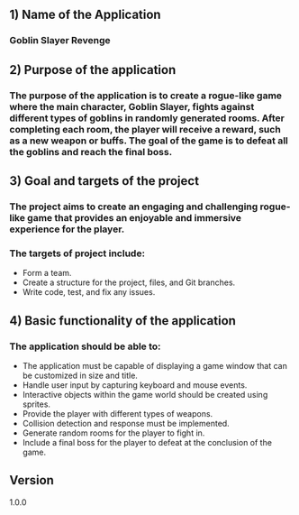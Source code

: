## 1) Name of the Application
### Goblin Slayer Revenge
## 2) Purpose of the application
### The purpose of the application is to create a rogue-like game where the main character, Goblin Slayer, fights against different types of goblins in randomly generated rooms. After completing each room, the player will receive a reward, such as a new weapon or buffs. The goal of the game is to defeat all the goblins and reach the final boss.
## 3) Goal and targets of the project 
### The project aims to create an engaging and challenging rogue-like game that provides an enjoyable and immersive experience for the player.
### The targets of project include:
* Form a team.
* Create a structure for the project, files, and Git branches.
* Write code, test, and fix any issues.

## 4) Basic functionality of the application
### The application should be able to:
* The application must be capable of displaying a game window that can be customized in size and title.
* Handle user input by capturing keyboard and mouse events.
* Interactive objects within the game world should be created using sprites. 
* Provide the player with different types of weapons.
* Collision detection and response must be implemented.
* Generate random rooms for the player to fight in.
* Include a final boss for the player to defeat at the conclusion of the game.
## Version
1.0.0